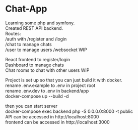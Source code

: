 # Chat-App

Learning some php and symfony.\
Created REST API backend.\
Routes:\
/auth with /register and /login\
/chat to manage chats\
/user to manage users
/websocket WIP

React frontend to register/login\
Dashboard to manage chats\
Chat rooms to chat with other users WIP


Project is set up so that you can just build it with docker.\
rename .env.example to .env in project root\
rename .env.dev to .env in backend/app\
docker-compose up --build -d

then you can start server\
docker-compose exec backend php -S 0.0.0.0:8000 -t public\
API can be accessed in http://localhost:8000 \
frontend can be accessed in http://localhost:3000

